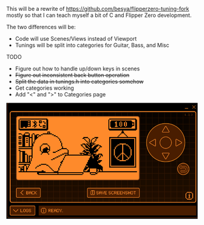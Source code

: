 This will be a rewrite of https://github.com/besya/flipperzero-tuning-fork mostly so that I can teach myself a bit of C and Flipper Zero development.

The two differences will be:

- Code will use Scenes/Views instead of Viewport
- Tunings will be split into categories for Guitar, Bass, and Misc

TODO
- Figure out how to handle up/down keys in scenes
- ~~Figure out inconsistent back button operation~~
- ~~Split the data in tunings.h into categories somehow~~
- Get categories working
- Add "<" and ">" to Categories page

![categories](img/AppWorks.gif)
